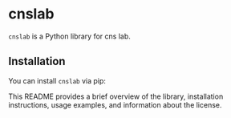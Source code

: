 # cnslab

`cnslab` is a Python library for cns lab.

## Installation

You can install `cnslab` via pip:




This README provides a brief overview of the library, installation instructions, usage examples, and information about the license.
